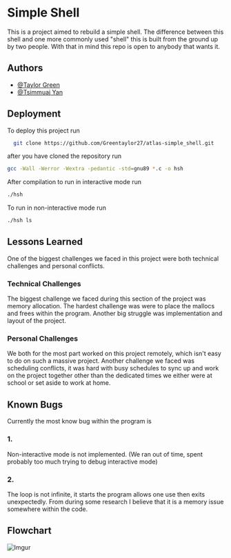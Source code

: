 
# Simple Shell

This is a project aimed to rebuild a simple shell. The difference between this shell and one more commonly used "shell" this is built from the ground up by two people. With that in mind this repo is open to anybody that wants it.


## Authors

- [@Taylor Green](https://www.github.com/Greentaylor27)
- [@Tsimmuaj Yan](https://github.com/Jimwall0)


## Deployment

To deploy this project run

```bash
  git clone https://github.com/Greentaylor27/atlas-simple_shell.git
```
after you have cloned the repository run

```bash
gcc -Wall -Werror -Wextra -pedantic -std=gnu89 *.c -o hsh
```
After compilation to run in interactive mode run

```bash
./hsh
```
To run in non-interactive mode run

```bash
./hsh ls
```


## Lessons Learned

One of the biggest challenges we faced in this project were both technical challenges and personal conflicts.

### Technical Challenges

The biggest challenge we faced during this section of the project was memory allocation. The hardest challenge was were to place the mallocs and frees within the program. Another big struggle was implementation and layout of the project.

### Personal Challenges

We both for the most part worked on this project remotely, which isn't easy to do on such a massive project. Another challenge we faced was scheduling conflicts, it was hard with busy schedules to sync up and work on the project together other than the dedicated times we either were at school or set aside to work at home.
## Known Bugs

Currently the most know bug within the program is 

### 1.

Non-interactive mode is not implemented. (We ran out of time, spent probably too much trying to debug interactive mode)

### 2.

The loop is not infinite, it starts the program allows one use then exits unexpectedly. From during some research I believe that it is a memory issue somewhere within the code.
## Flowchart

![Imgur](https://imgur.com/gallery/flowchart-simple-shell-project-OhGcov3)
